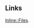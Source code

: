 ## Links

[Inline::Files](https://github.com/ReneNyffenegger/PerlModules/tree/master/Inline/Files).
